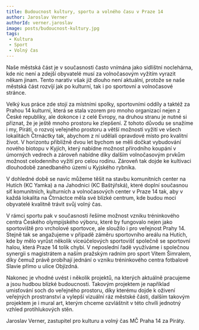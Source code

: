 ```yaml
---
title: Budoucnost kultury, sportu a volného času v Praze 14
author: Jaroslav Verner
authorId: verner.jaroslav
image: posts/budoucnost-kultury.jpg
tags: 
 - Kultura
 - Sport
 - Volný čas
---
```


Naše městská část je v současnosti často vnímána jako sídlištní noclehárna, kde nic není a zdejší obyvatelé musí za volnočasovým vyžitím vyrazit někam jinam. Tento narativ však již dlouho není aktuální, protože se naše městská část rozvíjí jak po kulturní, tak i po sportovní a volnočasové stránce. 

Velký kus práce zde stojí za místními spolky, sportovními oddíly a taktéž za Prahou 14 kulturní, která se stala vzorem pro mnoho organizací nejen z České republiky, ale dokonce i z celé Evropy, na druhou stranu je nutné si přiznat, že je ještě mnoho prostoru ke zlepšení. Z tohoto důvodu se snažíme i my, Piráti, o rozvoj veřejného prostoru a větší možnosti vyžití ve všech lokalitách Čtrnáctky tak, abychom z ní udělali opravdové místo pro kvalitní život.
V horizontu přibližně dvou let bychom se měli dočkat vybudování nového biotopu v Kyjích, který nabídne možnost přírodního koupání v úmorných vedrech a zároveň nabídne díky dalším volnočasovým prvkům možnost celodenního vyžití pro celou rodinu. Zároveň tak dojde ke kultivaci dlouhodobě zanedbaného území u Kyjského rybníka.

V dohledné době se navíc můžeme těšit na stavbu komunitních center na Hutích (KC Yamka) a na Jahodnici (KC Baštýřská), které doplní současnou síť komunitních, kulturních a volnočasových center v Praze 14 tak, aby v každá lokalita na Čtrnáctce měla své blízké centrum, kde budou moci obyvatelé kvalitně trávit svůj volný čas. 

V rámci sportu pak v současnosti řešíme možnost vzniku tréninkového centra Českého olympijského výboru, které by fungovalo nejen jako sportoviště pro vrcholové sportovce, ale sloužilo i pro veřejnost Prahy 14. Stejně tak se angažujeme v případě záměru sportovního areálu na Hutích, kde by mělo vyrůst několik víceúčelových sportovišť společně se sportovní halou, která Praze 14 tolik chybí. V neposlední řadě využíváme i společnou synergii s magistrátem a naším pražským radním pro sport Vítem Šimralem, díky čemuž právě probíhají jednání o vzniku tréninkového centra fotbalové Slavie přímo u ulice Objízdná.

Nakonec je vhodné uvést i několik projektů, na kterých aktuálně pracujeme a jsou hudbou blízké budoucnosti. Takovým projektem je například umisťování soch do veřejného prostoru, díky kterému dojde k oživení veřejných prostranství a vylepší vizuální ráz městské části, dalším takovým projektem je i mural art, kterým chceme ozvláštnit v této chvíli jednotný vzhled protihlukových stěn. 

Jaroslav Verner, zastupitel pro kulturu a volný čas MČ Praha 14 za Piráty.




